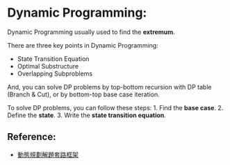 # Dynamic Programming:

Dynamic Programming usually used to find the **extremum**.

There are three key points in Dynamic Programming:
* State Transition Equation
* Optimal Substructure
* Overlapping Subproblems

And, you can solve DP problems by top-bottom recursion with DP table (Branch & Cut), or by bottom-top base case iteration.

To solve DP problems, you can follow these steps:
1\. Find the **base case**.
2\. Define the **state**.
3\. Write the **state transition equation**.

## Reference:

* [動態規劃解題套路框架](https://labuladong.github.io/algo/di-ling-zh-bfe1b/dong-tai-g-1e688/)
